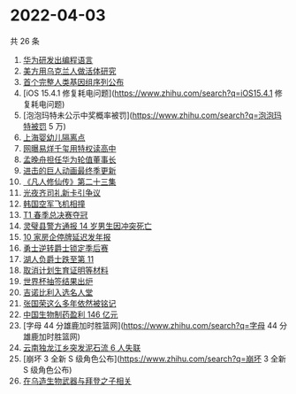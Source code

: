 # 2022-04-03

共 26 条

<!-- BEGIN -->
<!-- 最后更新时间 Sun Apr 03 2022 15:09:46 GMT+0800 (China Standard Time) -->

1. [华为研发出编程语言](https://www.zhihu.com/search?q=华为研发出编程语言)
1. [美方用乌克兰人做活体研究](https://www.zhihu.com/search?q=美方活体研究)
1. [首个完整人类基因组序列公布](https://www.zhihu.com/search?q=首个完整人类基因组序列公布)
1. [iOS 15.4.1 修复耗电问题](https://www.zhihu.com/search?q=iOS15.4.1 修复耗电问题)
1. [泡泡玛特未公示中奖概率被罚](https://www.zhihu.com/search?q=泡泡玛特被罚 5 万)
1. [上海婴幼儿隔离点](https://www.zhihu.com/search?q=婴幼儿隔离点)
1. [网曝易烊千玺用特权读高中](https://www.zhihu.com/search?q=易烊千玺特权)
1. [孟晚舟担任华为轮值董事长](https://www.zhihu.com/search?q=孟晚舟担任华为轮值董事长)
1. [进击的巨人动画最终季更新](https://www.zhihu.com/search?q=进击的巨人)
1. [《凡人修仙传》第二十三集](https://www.zhihu.com/search?q=凡人修仙传)
1. [光夜齐司礼新卡引争议](https://www.zhihu.com/search?q=光夜齐司礼新卡引争议)
1. [韩国空军飞机相撞](https://www.zhihu.com/search?q=韩国空军飞机相撞)
1. [T1 春季总决赛夺冠](https://www.zhihu.com/search?q=t1)
1. [灵璧县警方通报 14 岁男生因冲突死亡](https://www.zhihu.com/search?q=灵璧渔沟中学事件)
1. [10 家房企停牌延迟发年报](https://www.zhihu.com/search?q=房企停牌)
1. [勇士逆转爵士锁定季后赛](https://www.zhihu.com/search?q=勇士)
1. [湖人负爵士跌至第 11](https://www.zhihu.com/search?q=湖人不敌爵士)
1. [取消计划生育证明等材料](https://www.zhihu.com/search?q=取消计划生育证明等材料)
1. [世界杯抽签结果出炉](https://www.zhihu.com/search?q=世界杯抽签)
1. [吉诺比利入选名人堂](https://www.zhihu.com/search?q=吉诺比利入选名人堂)
1. [张国荣这么多年依然被铭记](https://www.zhihu.com/search?q=张国荣)
1. [中国生物制药盈利 146 亿元](https://www.zhihu.com/search?q=中国生物制药)
1. [字母 44 分雄鹿加时胜篮网](https://www.zhihu.com/search?q=字母 44 分雄鹿加时胜篮网)
1. [云南独龙江乡突发泥石流 6 人失联](https://www.zhihu.com/search?q=云南突发泥石流)
1. [崩坏 3 全新 S 级角色公布](https://www.zhihu.com/search?q=崩坏 3 全新 S 级角色公布)
1. [在乌造生物武器与拜登之子相关](https://www.zhihu.com/search?q=拜登之子)

<!-- END -->
